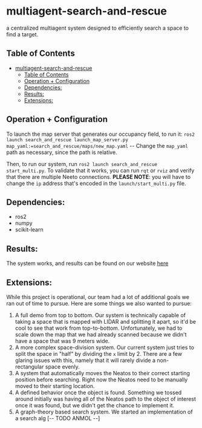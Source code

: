 # multiagent-search-and-rescue
a centralized multiagent system designed to efficiently search a space to find a target.

## Table of Contents
- [multiagent-search-and-rescue](#multiagent-search-and-rescue)
  - [Table of Contents](#table-of-contents)
  - [Operation + Configuration](#operation--configuration)
  - [Dependencies:](#dependencies)
  - [Results:](#results)
  - [Extensions:](#extensions)


## Operation + Configuration
To launch the map server that generates our occupancy field, to run it: `ros2 launch search_and_rescue launch_map_server.py map_yaml:=search_and_rescue/maps/new_map.yaml` -- Change the `map_yaml` path as necessary, since the path is relative. 

Then, to run our system, run `ros2 launch search_and_rescue start_multi.py`. To validate that it works, you can run `rqt` or `rviz` and verify that there are multiple Neeto connections. **PLEASE NOTE**: you will have to change the `ip` address that's encoded in the `launch/start_multi.py` file. 


## Dependencies:
- ros2
- numpy
- scikit-learn
  
## Results:
The system works, and results can be found on our website [here](https://sites.google.com/view/comprobo23-search-and-rescue/home)

## Extensions:
While this project is operational, our team had a lot of additional goals we ran out of time to pursue. Here are some things we also wanted to pursue: 

1. A full demo from top to bottom. Our system is technically capable of taking a space that is mapped with LIDAR and splitting it apart, so it'd be cool to see that work from top-to-bottom. Unfortunately, we had to scale down the map that we had already scanned because we didn't have a space that was 9 meters wide. 
2. A more complex space-division system. Our current system just tries to split the space in "half" by dividing the `x` limit by 2. There are a few glaring issues with this, namely that it will rarely divide a non-rectangular space evenly. 
3. A system that automatically moves the Neatos to their correct starting position before searching. Right now the Neatos need to be manually moved to their starting location. 
4. A defined behavior once the object is found. Something we tossed around initially was having all of the Neatos path to the object of interest once it was found, but we didn't get the chance to implement it. 
5. A graph-theory based search system. We started an implementation of a search alg [-- TODO ANMOL --]


